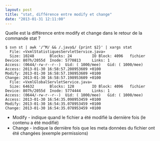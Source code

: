 ```yaml
---
layout: post
title: "stat, différence entre modify et change"
date: "2013-01-31 12:11:00"
---
```

Quelle est la différence entre modify et change dans le retour de la commande stat ?


```
$ svn st | awk '/^M/ && /.java$/ {print $2}' | xargs stat
  File: «VxmlStatistiquesServletService.java»
  Size: 10248     	Blocks: 24         IO Block: 4096   fichier
Device: 807h/2055d	Inode: 5770813     Links: 1
Access: (0644/-rw-r--r--)  Uid: ( 1000/mee)   Gid: ( 1000/mee)
Access: 2013-01-30 16:58:57.208953609 +0100
Modify: 2013-01-30 16:58:57.198953609 +0100
Change: 2013-01-30 16:58:57.198953609 +0100
  File: «VxmlGlobalServletService.java»
  Size: 64632     	Blocks: 128        IO Block: 4096   fichier
Device: 807h/2055d	Inode: 5774444     Links: 1
Access: (0644/-rw-r--r--)  Uid: ( 1000/mee)   Gid: ( 1000/mee)
Access: 2013-01-30 16:54:35.098953459 +0100
Modify: 2013-01-30 16:54:35.078953459 +0100
Change: 2013-01-30 16:54:35.078953459 +0100
```



- Modify - indique quand le fichier a été modifié la dernière fois (le contenu a été modifié)
- Change - indique la dernière fois que les meta données du fichier ont été changées (exemple permissions)




